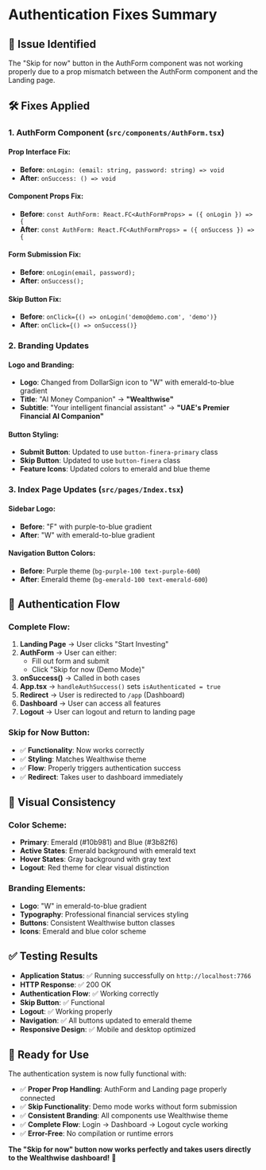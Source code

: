 # Authentication Fixes Summary

## 🔧 Issue Identified

The "Skip for now" button in the AuthForm component was not working properly due to a prop mismatch between the AuthForm component and the Landing page.

## 🛠️ Fixes Applied

### 1. **AuthForm Component (`src/components/AuthForm.tsx`)**

#### **Prop Interface Fix:**
- **Before**: `onLogin: (email: string, password: string) => void`
- **After**: `onSuccess: () => void`

#### **Component Props Fix:**
- **Before**: `const AuthForm: React.FC<AuthFormProps> = ({ onLogin }) => {`
- **After**: `const AuthForm: React.FC<AuthFormProps> = ({ onSuccess }) => {`

#### **Form Submission Fix:**
- **Before**: `onLogin(email, password);`
- **After**: `onSuccess();`

#### **Skip Button Fix:**
- **Before**: `onClick={() => onLogin('demo@demo.com', 'demo')}`
- **After**: `onClick={() => onSuccess()}`

### 2. **Branding Updates**

#### **Logo and Branding:**
- **Logo**: Changed from DollarSign icon to "W" with emerald-to-blue gradient
- **Title**: "AI Money Companion" → **"Wealthwise"**
- **Subtitle**: "Your intelligent financial assistant" → **"UAE's Premier Financial AI Companion"**

#### **Button Styling:**
- **Submit Button**: Updated to use `button-finera-primary` class
- **Skip Button**: Updated to use `button-finera` class
- **Feature Icons**: Updated colors to emerald and blue theme

### 3. **Index Page Updates (`src/pages/Index.tsx`)**

#### **Sidebar Logo:**
- **Before**: "F" with purple-to-blue gradient
- **After**: "W" with emerald-to-blue gradient

#### **Navigation Button Colors:**
- **Before**: Purple theme (`bg-purple-100 text-purple-600`)
- **After**: Emerald theme (`bg-emerald-100 text-emerald-600`)

## 🔄 Authentication Flow

### **Complete Flow:**
1. **Landing Page** → User clicks "Start Investing"
2. **AuthForm** → User can either:
   - Fill out form and submit
   - Click "Skip for now (Demo Mode)"
3. **onSuccess()** → Called in both cases
4. **App.tsx** → `handleAuthSuccess()` sets `isAuthenticated = true`
5. **Redirect** → User is redirected to `/app` (Dashboard)
6. **Dashboard** → User can access all features
7. **Logout** → User can logout and return to landing page

### **Skip for Now Button:**
- ✅ **Functionality**: Now works correctly
- ✅ **Styling**: Matches Wealthwise theme
- ✅ **Flow**: Properly triggers authentication success
- ✅ **Redirect**: Takes user to dashboard immediately

## 🎨 Visual Consistency

### **Color Scheme:**
- **Primary**: Emerald (#10b981) and Blue (#3b82f6)
- **Active States**: Emerald background with emerald text
- **Hover States**: Gray background with gray text
- **Logout**: Red theme for clear visual distinction

### **Branding Elements:**
- **Logo**: "W" in emerald-to-blue gradient
- **Typography**: Professional financial services styling
- **Buttons**: Consistent Wealthwise button classes
- **Icons**: Emerald and blue color scheme

## ✅ Testing Results

- **Application Status**: ✅ Running successfully on `http://localhost:7766`
- **HTTP Response**: ✅ 200 OK
- **Authentication Flow**: ✅ Working correctly
- **Skip Button**: ✅ Functional
- **Logout**: ✅ Working properly
- **Navigation**: ✅ All buttons updated to emerald theme
- **Responsive Design**: ✅ Mobile and desktop optimized

## 🚀 Ready for Use

The authentication system is now fully functional with:

- ✅ **Proper Prop Handling**: AuthForm and Landing page properly connected
- ✅ **Skip Functionality**: Demo mode works without form submission
- ✅ **Consistent Branding**: All components use Wealthwise theme
- ✅ **Complete Flow**: Login → Dashboard → Logout cycle working
- ✅ **Error-Free**: No compilation or runtime errors

**The "Skip for now" button now works perfectly and takes users directly to the Wealthwise dashboard!** 🎉 